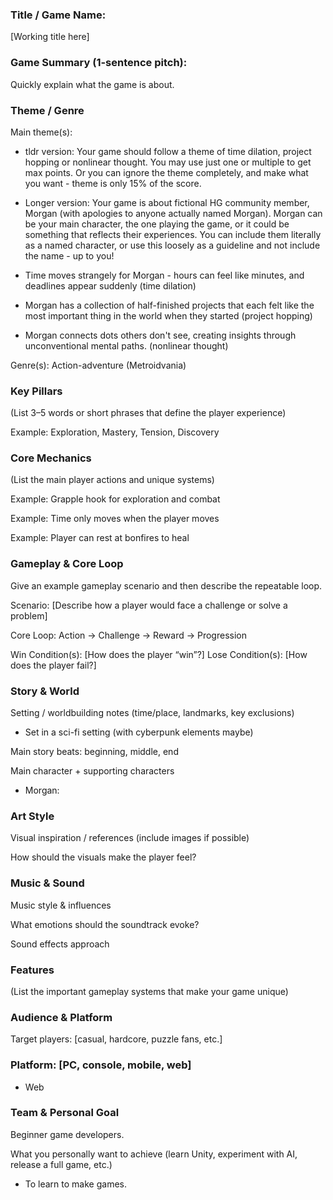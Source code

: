 ### Title / Game Name:
[Working title here]

### Game Summary (1-sentence pitch):
Quickly explain what the game is about.

### Theme / Genre

Main theme(s): 
- tldr version: Your game should follow a theme of time dilation, project hopping or nonlinear thought. You may use just one or multiple to get max points. Or you can ignore the theme completely, and make what you want - theme is only 15% of the score.

- Longer version: Your game is about fictional HG community member, Morgan (with apologies to anyone actually named Morgan). Morgan can be your main character, the one playing the game, or it could be something that reflects their experiences. You can include them literally as a named character, or use this loosely as a guideline and not include the name - up to you! 

- Time moves strangely for Morgan - hours can feel like minutes, and deadlines appear suddenly (time dilation) 
- Morgan has a collection of half-finished projects that each felt like the most important thing in the world when they started (project hopping) 
- Morgan connects dots others don't see, creating insights through unconventional mental paths. (nonlinear thought)

Genre(s): Action-adventure (Metroidvania)

### Key Pillars

(List 3–5 words or short phrases that define the player experience)

Example: Exploration, Mastery, Tension, Discovery

### Core Mechanics

(List the main player actions and unique systems)

Example: Grapple hook for exploration and combat

Example: Time only moves when the player moves

Example: Player can rest at bonfires to heal

### Gameplay & Core Loop

Give an example gameplay scenario and then describe the repeatable loop.

Scenario: [Describe how a player would face a challenge or solve a problem]

Core Loop: Action → Challenge → Reward → Progression

Win Condition(s): [How does the player “win”?]
Lose Condition(s): [How does the player fail?]

### Story & World

Setting / worldbuilding notes (time/place, landmarks, key exclusions)
- Set in a sci-fi setting (with cyberpunk elements maybe)

Main story beats: beginning, middle, end

Main character + supporting characters
- Morgan:

### Art Style

Visual inspiration / references (include images if possible)

How should the visuals make the player feel?

### Music & Sound

Music style & influences

What emotions should the soundtrack evoke?

Sound effects approach

### Features

(List the important gameplay systems that make your game unique)

### Audience & Platform

Target players: [casual, hardcore, puzzle fans, etc.]

### Platform: [PC, console, mobile, web]
- Web

### Team & Personal Goal

Beginner game developers.

What you personally want to achieve (learn Unity, experiment with AI, release a full game, etc.)
- To learn to make games.

